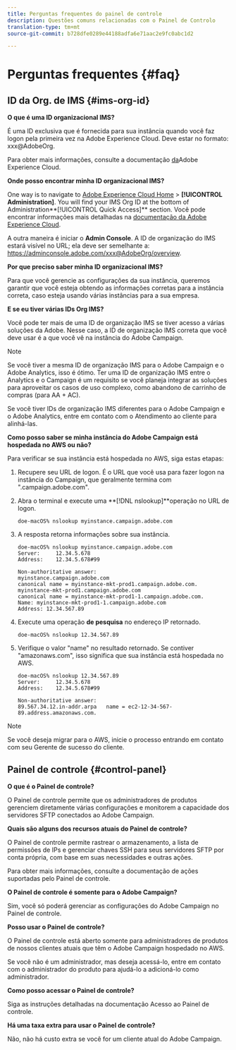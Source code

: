 ```yaml
---
title: Perguntas frequentes do painel de controle
description: Questões comuns relacionadas com o Painel de Controlo
translation-type: tm+mt
source-git-commit: b728dfe0289e44188adfa6e71aac2e9fc0abc1d2

---
```



# Perguntas frequentes {#faq}

## ID da Org. de IMS {#ims-org-id}

**O que é uma ID organizacional IMS?**

É uma ID exclusiva que é fornecida para sua instância quando você faz logon pela primeira vez na Adobe Experience Cloud. Deve estar no formato: xxx@AdobeOrg.

Para obter mais informações, consulte a documentação [da](https://marketing.adobe.com/resources/help/en_US/mcloud/organizations.html)Adobe Experience Cloud.

**Onde posso encontrar minha ID organizacional IMS?**

One way is to navigate to [Adobe Experience Cloud Home](https://exc-login.experiencecloud.adobe.com/exc-content/login.html?prefixtenantid=amc) > **[!UICONTROL Administration]**. You will find your IMS Org ID at the bottom of Administration**[!UICONTROL Quick Access]** section. Você pode encontrar informações mais detalhadas na [documentação da Adobe Experience Cloud](https://marketing.adobe.com/resources/help/en_US/mcloud/organizations.html).

A outra maneira é iniciar o **Admin Console**. A ID de organização do IMS estará visível no URL; ela deve ser semelhante a: https://adminconsole.adobe.com/xxx@AdobeOrg/overview.

**Por que preciso saber minha ID organizacional IMS?**

Para que você gerencie as configurações da sua instância, queremos garantir que você esteja obtendo as informações corretas para a instância correta, caso esteja usando várias instâncias para a sua empresa.

**E se eu tiver várias IDs Org IMS?**

Você pode ter mais de uma ID de organização IMS se tiver acesso a várias soluções da Adobe. Nesse caso, a ID de organização IMS correta que você deve usar é a que você vê na instância do Adobe Campaign.

>[!NOTE]
>
>Se você tiver a mesma ID de organização IMS para o Adobe Campaign e o Adobe Analytics, isso é ótimo. Ter uma ID de organização IMS entre o Analytics e o Campaign é um requisito se você planeja integrar as soluções para aproveitar os casos de uso complexo, como abandono de carrinho de compras (para AA + AC).
>
>Se você tiver IDs de organização IMS diferentes para o Adobe Campaign e o Adobe Analytics, entre em contato com o Atendimento ao cliente para alinhá-las.

**Como posso saber se minha instância do Adobe Campaign está hospedada no AWS ou não?**

Para verificar se sua instância está hospedada no AWS, siga estas etapas:

1. Recupere seu URL de logon. É o URL que você usa para fazer logon na instância do Campaign, que geralmente termina com &quot;.campaign.adobe.com&quot;.
1. Abra o terminal e execute uma **[!DNL nslookup]**operação no URL de logon.

   `doe-macOS% nslookup myinstance.campaign.adobe.com`

1. A resposta retorna informações sobre sua instância.

   ```
   doe-macOS% nslookup myinstance.campaign.adobe.com
   Server:     12.34.5.678
   Address:    12.34.5.678#99
   
   Non-authoritative answer:
   myinstance.campaign.adobe.com
   canonical name = myinstance-mkt-prod1.campaign.adobe.com.
   myinstance-mkt-prod1.campaign.adobe.com
   canonical name = myinstance-mkt-prod1-1.campaign.adobe.com.
   Name: myinstance-mkt-prod1-1.campaign.adobe.com
   Address: 12.34.567.89
   ```

1. Execute uma operação **de pesquisa** no endereço IP retornado.

   `doe-macOS% nslookup 12.34.567.89`

1. Verifique o valor &quot;name&quot; no resultado retornado. Se contiver &quot;amazonaws.com&quot;, isso significa que sua instância está hospedada no AWS.

   ```
   doe-macOS% nslookup 12.34.567.89
   Server:     12.34.5.678
   Address:    12.34.5.678#99
   
   Non-authoritative answer:
   89.567.34.12.in-addr.arpa   name = ec2-12-34-567-89.address.amazonaws.com.
   ```

>[!NOTE]
>
>Se você deseja migrar para o AWS, inicie o processo entrando em contato com seu Gerente de sucesso do cliente.

## Painel de controle {#control-panel}

**O que é o Painel de controle?**

O Painel de controle permite que os administradores de produtos gerenciem diretamente várias configurações e monitorem a capacidade dos servidores SFTP conectados ao Adobe Campaign.

**Quais são alguns dos recursos atuais do Painel de controle?**

O Painel de controle permite rastrear o armazenamento, a lista de permissões de IPs e gerenciar chaves SSH para seus servidores SFTP por conta própria, com base em suas necessidades e outras ações.

Para obter mais informações, consulte a documentação de ações suportadas pelo Painel de controle.

**O Painel de controle é somente para o Adobe Campaign?**

Sim, você só poderá gerenciar as configurações do Adobe Campaign no Painel de controle.

**Posso usar o Painel de controle?**

O Painel de controle está aberto somente para administradores de produtos de nossos clientes atuais que têm o Adobe Campaign hospedado no AWS.

Se você não é um administrador, mas deseja acessá-lo, entre em contato com o administrador do produto para ajudá-lo a adicioná-lo como administrador.

**Como posso acessar o Painel de controle?**

Siga as instruções detalhadas na documentação Acesso ao Painel de controle.

**Há uma taxa extra para usar o Painel de controle?**

Não, não há custo extra se você for um cliente atual do Adobe Campaign.
